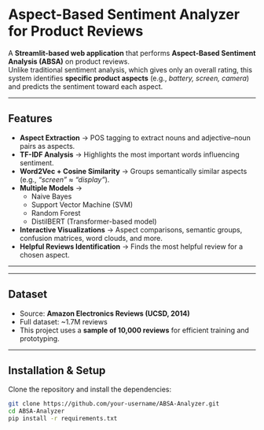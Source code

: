# Aspect-Based Sentiment Analyzer for Product Reviews  

A **Streamlit-based web application** that performs **Aspect-Based Sentiment Analysis (ABSA)** on product reviews.  
Unlike traditional sentiment analysis, which gives only an overall rating, this system identifies **specific product aspects** (e.g., *battery, screen, camera*) and predicts the sentiment toward each aspect.  

---

##  Features
- **Aspect Extraction** → POS tagging to extract nouns and adjective–noun pairs as aspects.  
- **TF-IDF Analysis** → Highlights the most important words influencing sentiment.  
- **Word2Vec + Cosine Similarity** → Groups semantically similar aspects (e.g., *“screen” ≈ “display”*).  
- **Multiple Models** →  
  - Naive Bayes  
  - Support Vector Machine (SVM)  
  - Random Forest  
  - DistilBERT (Transformer-based model)  
- **Interactive Visualizations** → Aspect comparisons, semantic groups, confusion matrices, word clouds, and more.  
- **Helpful Reviews Identification** → Finds the most helpful review for a chosen aspect.  

---


---

## Dataset
- Source: **Amazon Electronics Reviews (UCSD, 2014)**  
- Full dataset: ~1.7M reviews  
- This project uses a **sample of 10,000 reviews** for efficient training and prototyping.  

---

##  Installation & Setup
Clone the repository and install the dependencies:

```bash
git clone https://github.com/your-username/ABSA-Analyzer.git
cd ABSA-Analyzer
pip install -r requirements.txt

